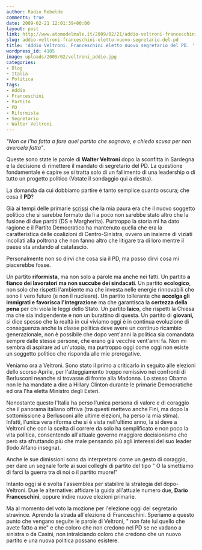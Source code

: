 ```yaml
---
author: Radio Rebelde
comments: true
date: 2009-02-21 12:01:39+00:00
layout: post
link: http://www.atomodelmale.it/2009/02/21/addio-veltroni-franceschini-eletto-nuovo-segretario-del-pd/
slug: addio-veltroni-franceschini-eletto-nuovo-segretario-del-pd
title: 'Addio Veltroni. Franceschini eletto nuovo segretario del PD. '
wordpress_id: 4105
image: uploads/2009/02/veltroni_addio.jpg
categories:
- Blog
- Italia
- Politica
tags:
- Addio
- Franceschini
- Partito
- PD
- Riformista
- Segretario
- Walter Veltroni
---
```


_"Non ce l'ho fatta a fare quel partito che sognavo, e chiedo scusa per non avercela fatta"_.

Queste sono state le parole di **Walter Veltroni** dopo la sconfitta in Sardegna e la decisione di rimettere il mandato di segretario del PD. La questione fondamentale è capire se si tratta solo di un fallimento di una leadership o di tutto un progetto politico (Votate il sondaggio qui a destra).

La domanda da cui dobbiamo partire è tanto semplice quanto oscura; che cosa il **PD**?

Già ai tempi delle primarie [scrissi](/2007/09/24/248.html) che la mia paura era che il nuovo soggetto politico che si sarebbe formato da lì a poco non sarebbe stato altro che la fusione di due partiti (DS e Margherita). Purtroppo la storia mi ha dato ragione e il Partito Democratico ha mantenuto quella che era la caratteristica delle coalizioni di Centro-Sinistra, ovvero un insieme di viziati incollati alla poltrona che non fanno altro che litigare tra di loro mentre il paese sta andando al catafascio.

Personalmente non so dirvi che cosa sia il PD, ma posso dirvi cosa mi piacerebbe fosse.

Un partito **riformista**, ma non solo a parole ma anche nei fatti. Un partito **a fianco dei lavoratori ma non succube dei sindacati**. Un partito **ecologico**, non solo che rispetti l'ambiente ma che investa nelle energie rinnovabili che sono il vero futuro (e non il nucleare). Un partito tollerante che **accolga gli immigrati e favorisca l'integrazione** ma che garantisca la **certezza della pena** per chi viola le leggi dello Stato. Un partito **laico**, che rispetti la Chiesa ma che sia indipendente e non un burattino di questa. Un partito di **giovani,** si dice spesso che la realtà in cui viviamo oggi è in continua evoluzione di conseguenza anche la classe politica deve avere un continuo ricambio generazionale, non è possibile che dopo vent'anni la politica sia comandata sempre dalle stesse persone, che erano già vecchie vent'anni fa. Non mi sembra di aspirare ad un'utopia, ma purtroppo oggi come oggi non esiste un soggetto politico che risponda alle mie prerogative.

Veniamo ora a Veltroni. Sono stato il primo a criticarlo in seguito alle elezioni dello scorso Aprile, per l'atteggiamento troppo remissivo nei confronti di Berlusconi neanche si trovasse di fronte alla Madonna. Lo stesso Obama non le ha mandate a dire a Hillary Clinton durante le primarie Democratiche ed ora l'ha eletta Ministro degli Esteri.

Nonostante questo l'Italia ha perso l'unica persona di valore e di coraggio che il panorama italiano offriva (tra questi mettevo anche Fini, ma dopo la sottomissione a Berlusconi alle ultime elezioni, ha perso la mia stima). Infatti, l'unica vera riforma che si è vista nell'ultimo anno, la si deve a Veltroni che con la scelta di correre da solo ha semplificato e non poco la vita politica, consentendo all'attuale governo maggiore decisionismo che però sta sfruttando più che male pensando più agli interessi del suo leader (lodo Alfano insegna).

Anche le sue dimissioni sono da interpretarsi come un gesto di coraggio, per dare un segnale forte ai suoi colleghi di partito del tipo  " O la smettiamo di farci la guerra tra di noi o il partito muore!"

Intanto oggi si è svolta l'assemblea per stabilire la strategia del dopo-Veltroni. Due le alternative: affidare la guida all'attuale numero due, **Dario Franceschini**, oppure indire nuove elezioni primarie.

Ma al momento del voto la mozione per l'elezione oggi del segretario stravince. Aprendo la strada all'elezione di Franceschini. Speriamo a questo punto che vengano seguite le parole di Veltroni, " non fate lui quello che avete fatto a me" e che coloro che non credono nel PD se ne vadano a sinistra o da Casini, non intralciando coloro che credono che un nuovo partito e una nuova politica possano esistere.
